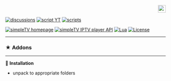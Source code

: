 <p align="right">
 <a title="русский" href="../../"><img src="https://github.githubassets.com/images/icons/emoji/unicode/1f1f7-1f1fa.png" height="24" alt="русский" /> </a>
</p>

[![discussions][badge-discussions]][discussions]
[![script YT][badge-yt]][YT]
[![scripts][badge-scripts]][scripts]

<!---[![simpleTV bugtracker][badge-simpletvbugtracker]][simpleTV bugtracker]--->

[![simpleTV homepage][badge-simpletvhomepage]][simpleTV homepage]
[![simpleTV IPTV player API][badge-simpletvapi]][simpleTV API]
[![Lua][badge-lua]][Lua]
[![License][badge-license]][License]

---

### ★ Addons

---

📌 **Installation**

- unpack to appropriate folders


<!---

--->


[discussions]: https://github.com/Nexterr-origin/Nexterr-origin/discussions "discussions"
[YT]: ../../../simpleTV-YouTube "YouTube Script"
[scripts]: ../../../simpleTV-Scripts "Scripts"
[simpleTV API]: http://iptv.gen12.net/dokuwiki/doku.php?id=mantis:simpletv:api "simpleTV API"
[Lua]: https://www.lua.org/manual/5.2 "Lua 5.2"
[License]: ../../blob/master/LICENSE "License GPL 3.0"
[simpleTV homepage]: http://iptv.gen12.net "simpleTV homepage"
[simpleTV bugtracker]: http://iptv.gen12.net/bugtracker "simpleTV bugtracker"


[badge-discussions]: https://img.shields.io/badge/💬-Discussions-%232b2b2b?style=flat-squar&labelColor=%232c68a8 "Discussions"
[badge-yt]: https://img.shields.io/badge/YouTube%20Script-%232b2b2b?style=flat-square&labelColor=%232c68a8 "YouTube Script"
[badge-simpletvapi]: https://img.shields.io/badge/simpleTV-Lua%20API-%232b2b2b?style=flat-squar&labelColor=%23303f50 "simpleTV Lua API"
[badge-lua]: https://img.shields.io/badge/Lua-5.2-%232b2b2b?style=flat-square&labelColor=%23303f50 "Lua 5.2"
[badge-license]: https://img.shields.io/badge/License-GPL%203.0-%232b2b2b?style=flat-square&labelColor=%23303f50 "License GPL 3.0"
[badge-scripts]: https://img.shields.io/badge/Scripts-%232b2b2b?style=flat-squar&labelColor=%232c68a8 "Scripts"
[badge-simpletvhomepage]: https://img.shields.io/badge/simpleTV-homepage-%232b2b2b?style=flat-square&labelColor=%23303f50 "simpleTV homepage"
[badge-simpletvbugtracker]: https://img.shields.io/badge/simpleTV-bugtracker-%232b2b2b?style=flat-square&labelColor=%23303f50 "simpleTV bugtracker"
